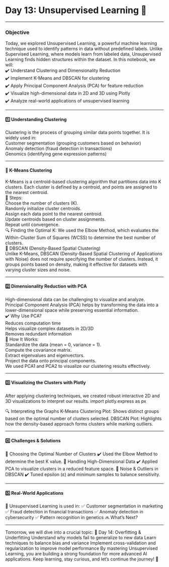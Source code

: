 # Day 13: Unsupervised Learning 🚀
---
### Objective

Today, we explored Unsupervised Learning, a powerful machine learning technique used to identify patterns in data without predefined labels. Unlike Supervised Learning, where models learn from labeled data, Unsupervised Learning finds hidden structures within the dataset.
In this notebook, we will:<br>
✔️ Understand Clustering and Dimensionality Reduction<br>
✔️ Implement K-Means and DBSCAN for clustering<br>
✔️ Apply Principal Component Analysis (PCA) for feature reduction<br>
✔️ Visualize high-dimensional data in 2D and 3D using Plotly<br>
✔️ Analyze real-world applications of unsupervised learning<br>

---
#### 1️⃣ Understanding Clustering<br>

Clustering is the process of grouping similar data points together. It is widely used in:<br>
Customer segmentation (grouping customers based on behavior)<br>
Anomaly detection (fraud detection in transactions)<br>
Genomics (identifying gene expression patterns)<br>

---
#### 🔹 K-Means Clustering<br>
K-Means is a centroid-based clustering algorithm that partitions data into K clusters. Each cluster is defined by a centroid, and points are assigned to the nearest centroid.<br>
📌 Steps:<br>
Choose the number of clusters (K).<br>
Randomly initialize cluster centroids.<br>
Assign each data point to the nearest centroid.<br>
Update centroids based on cluster assignments.<br>
Repeat until convergence.<br>
🔍 Finding the Optimal K: We used the Elbow Method, which evaluates the Within-Cluster Sum of Squares (WCSS) to determine the best number of clusters.<br>
🔹 DBSCAN (Density-Based Spatial Clustering)<br>
Unlike K-Means, DBSCAN (Density-Based Spatial Clustering of Applications with Noise) does not require specifying the number of clusters. Instead, it groups points based on density, making it effective for datasets with varying cluster sizes and noise.<br>

---
#### 2️⃣ Dimensionality Reduction with PCA<br>

High-dimensional data can be challenging to visualize and analyze. Principal Component Analysis (PCA) helps by transforming the data into a lower-dimensional space while preserving essential information.<br>
✔️ Why Use PCA?<br>
Reduces computation time<br>
Helps visualize complex datasets in 2D/3D<br>
Removes redundant information<br>
📌 How It Works:<br>
Standardize the data (mean = 0, variance = 1).<br>
Compute the covariance matrix.<br>
Extract eigenvalues and eigenvectors.<br>
Project the data onto principal components.<br>
We used PCA1 and PCA2 to visualize our clustering results effectively.<br>

---
#### 3️⃣ Visualizing the Clusters with Plotly

After applying clustering techniques, we created robust interactive 2D and 3D visualizations to interpret our results.
import plotly.express as px

🔍 Interpreting the Graphs
K-Means Clustering Plot: Shows distinct groups based on the optimal number of clusters selected.
DBSCAN Plot: Highlights how the density-based approach forms clusters while marking outliers.

---
#### 4️⃣ Challenges & Solutions

🔸 Choosing the Optimal Number of Clusters
✔️ Used the Elbow Method to determine the best K value.
🔸 Handling High-Dimensional Data
✔️ Applied PCA to visualize clusters in a reduced feature space.
🔸 Noise & Outliers in DBSCAN
✔️ Tuned epsilon (ε) and minimum samples to balance sensitivity.

---
#### 5️⃣ Real-World Applications

🚀 Unsupervised Learning is used in:
✅ Customer segmentation in marketing
✅ Fraud detection in financial transactions
✅ Anomaly detection in cybersecurity
✅ Pattern recognition in genetics
🔜 What’s Next?

---
Tomorrow, we will dive into a crucial topic:
📌 Day 14: Overfitting & Underfitting
Understand why models fail to generalize to new data
Learn techniques to balance bias and variance
Implement cross-validation and regularization to improve model performance
By mastering Unsupervised Learning, you are building a strong foundation for more advanced AI applications. Keep learning, stay curious, and let’s continue the journey! 🚀
